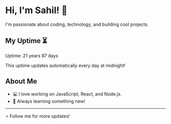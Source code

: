 # Hi, I'm Sahil! 👋

I'm passionate about coding, technology, and building cool projects.

## My Uptime ⏳
Uptime: 21 years 87 days

This uptime updates automatically every day at midnight!

## About Me
- 💻 I love working on JavaScript, React, and Node.js.
- 🎯 Always learning something new!

---

⭐️ Follow me for more updates!
